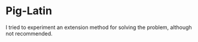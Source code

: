 # Pig-Latin
I tried to experiment an extension method for solving the problem, although not recommended.
